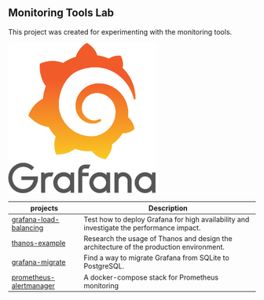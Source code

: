 ## Monitoring Tools Lab

This project was created for experimenting with the monitoring tools.

<img src="./docs/grafana.png" width="300">

projects | Description
-----|-----
[grafana-load-balancing](./composes/grafana-load-balancing) | Test how to deploy Grafana for high availability and investigate the performance impact.
[thanos-example](./composes/thanos-example) | Research the usage of Thanos and design the architecture of the production environment.
[grafana-migrate](./composes/grafana-migrate) | Find a way to migrate Grafana from SQLite to PostgreSQL.
[prometheus-alertmanager](./composes/prometheus-alertmanager) | A docker-compose stack for Prometheus monitoring